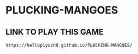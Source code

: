 # PLUCKING-MANGOES
## LINK TO PLAY THIS GAME

```
https://hellopiyush0.github.io/PLUCKING-MANGOES/
```
